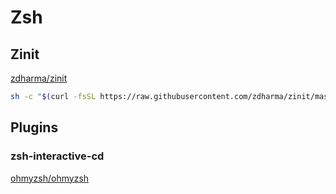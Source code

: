 # Zsh

## Zinit

[zdharma/zinit](https://github.com/zdharma/zinit)

```bash
sh -c "$(curl -fsSL https://raw.githubusercontent.com/zdharma/zinit/master/doc/install.sh)"
```

## Plugins

### zsh-interactive-cd

[ohmyzsh/ohmyzsh](https://github.com/ohmyzsh/ohmyzsh/tree/master/plugins/zsh-interactive-cd)
